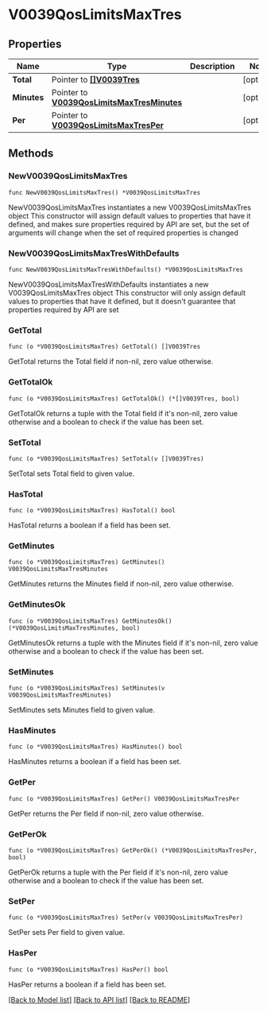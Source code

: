 # V0039QosLimitsMaxTres

## Properties

Name | Type | Description | Notes
------------ | ------------- | ------------- | -------------
**Total** | Pointer to [**[]V0039Tres**](V0039Tres.md) |  | [optional] 
**Minutes** | Pointer to [**V0039QosLimitsMaxTresMinutes**](V0039QosLimitsMaxTresMinutes.md) |  | [optional] 
**Per** | Pointer to [**V0039QosLimitsMaxTresPer**](V0039QosLimitsMaxTresPer.md) |  | [optional] 

## Methods

### NewV0039QosLimitsMaxTres

`func NewV0039QosLimitsMaxTres() *V0039QosLimitsMaxTres`

NewV0039QosLimitsMaxTres instantiates a new V0039QosLimitsMaxTres object
This constructor will assign default values to properties that have it defined,
and makes sure properties required by API are set, but the set of arguments
will change when the set of required properties is changed

### NewV0039QosLimitsMaxTresWithDefaults

`func NewV0039QosLimitsMaxTresWithDefaults() *V0039QosLimitsMaxTres`

NewV0039QosLimitsMaxTresWithDefaults instantiates a new V0039QosLimitsMaxTres object
This constructor will only assign default values to properties that have it defined,
but it doesn't guarantee that properties required by API are set

### GetTotal

`func (o *V0039QosLimitsMaxTres) GetTotal() []V0039Tres`

GetTotal returns the Total field if non-nil, zero value otherwise.

### GetTotalOk

`func (o *V0039QosLimitsMaxTres) GetTotalOk() (*[]V0039Tres, bool)`

GetTotalOk returns a tuple with the Total field if it's non-nil, zero value otherwise
and a boolean to check if the value has been set.

### SetTotal

`func (o *V0039QosLimitsMaxTres) SetTotal(v []V0039Tres)`

SetTotal sets Total field to given value.

### HasTotal

`func (o *V0039QosLimitsMaxTres) HasTotal() bool`

HasTotal returns a boolean if a field has been set.

### GetMinutes

`func (o *V0039QosLimitsMaxTres) GetMinutes() V0039QosLimitsMaxTresMinutes`

GetMinutes returns the Minutes field if non-nil, zero value otherwise.

### GetMinutesOk

`func (o *V0039QosLimitsMaxTres) GetMinutesOk() (*V0039QosLimitsMaxTresMinutes, bool)`

GetMinutesOk returns a tuple with the Minutes field if it's non-nil, zero value otherwise
and a boolean to check if the value has been set.

### SetMinutes

`func (o *V0039QosLimitsMaxTres) SetMinutes(v V0039QosLimitsMaxTresMinutes)`

SetMinutes sets Minutes field to given value.

### HasMinutes

`func (o *V0039QosLimitsMaxTres) HasMinutes() bool`

HasMinutes returns a boolean if a field has been set.

### GetPer

`func (o *V0039QosLimitsMaxTres) GetPer() V0039QosLimitsMaxTresPer`

GetPer returns the Per field if non-nil, zero value otherwise.

### GetPerOk

`func (o *V0039QosLimitsMaxTres) GetPerOk() (*V0039QosLimitsMaxTresPer, bool)`

GetPerOk returns a tuple with the Per field if it's non-nil, zero value otherwise
and a boolean to check if the value has been set.

### SetPer

`func (o *V0039QosLimitsMaxTres) SetPer(v V0039QosLimitsMaxTresPer)`

SetPer sets Per field to given value.

### HasPer

`func (o *V0039QosLimitsMaxTres) HasPer() bool`

HasPer returns a boolean if a field has been set.


[[Back to Model list]](../README.md#documentation-for-models) [[Back to API list]](../README.md#documentation-for-api-endpoints) [[Back to README]](../README.md)


